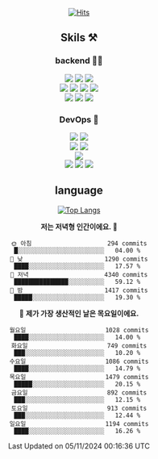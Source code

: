 <div align="center">

[![Hits](https://hits.seeyoufarm.com/api/count/incr/badge.svg?url=https%3A%2F%2Fgithub.com%2Fzxcv9203%2Fhit-counter&count_bg=%23FF7272&title_bg=%23324C2E&icon=codeigniter.svg&icon_color=%23DD5B5B&title=%EB%B0%A9%EB%AC%B8%EC%9E%90&edge_flat=false)](https://hits.seeyoufarm.com)
  
## Skils ⚒️

### backend 🧑‍💻
  
<img src="https://img.shields.io/badge/Java-FF6600?style=flat-square&logo=buymeacoffee&logoColor=white"/>
<img src="https://img.shields.io/badge/Go-0099FF?style=flat-square&logo=go&logoColor=white"/>
<img src="https://img.shields.io/badge/Kotlin-7F52FF?style=flat-square&logo=kotlin&logoColor=white"/>
  
  
<br />
  
<img src="https://img.shields.io/badge/Spring-339933?style=flat-square&logo=Spring&logoColor=white"/>
<img src="https://img.shields.io/badge/Spring Boot-339933?style=flat-square&logo=Spring Boot&logoColor=white"/>
<img src="https://img.shields.io/badge/Spring Security-339933?style=flat-square&logo=Spring Security&logoColor=white"/>
  
<img src="https://img.shields.io/badge/Spring Data JPA-339933?style=flat-square&logo=Hibernate&logoColor=white"/>

<br />
  
  <img src="https://img.shields.io/badge/mysql-0099FF?style=flat-square&logo=mysql&logoColor=white"/>
  <img src="https://img.shields.io/badge/mariadb-0099FF?style=flat-square&logo=mariadb&logoColor=white"/>
  <img src="https://img.shields.io/badge/mongoDB-47A248?style=flat-square&logo=mongodb&logoColor=white"/>
  
  
### DevOps 🚀
  
  <img src="https://img.shields.io/badge/docker-2496ED?style=flat-square&logo=docker&logoColor=white"/>
  <img src="https://img.shields.io/badge/kubernetes-326CE5?style=flat-square&logo=kubernetes&logoColor=white"/>
  
  <br />
  
  <img src="https://img.shields.io/badge/Github Actions-2088FF?style=flat-square&logo=githubactions&logoColor=white"/>
  <img src="https://img.shields.io/badge/Jenkins-D24939?style=flat-square&logo=jenkins&logoColor=white"/>
  
  
  <br />
  <img src="https://img.shields.io/badge/terraform-7B42BC?style=flat-square&logo=terraform&logoColor=white"/>
  
  <br />
  <img src="https://img.shields.io/badge/Amazon AWS-232F3E?style=flat-square&logo=Amazon AWS&logoColor=white"/>

  <img src="https://img.shields.io/badge/GCP-4285F4?style=flat-square&logo=googlecloud&logoColor=white"/>
  <img src="https://img.shields.io/badge/NCP-03C75A?style=flat-square&logo=naver&logoColor=white"/>
  
  
## language

[![Top Langs](https://github-readme-stats.vercel.app/api/top-langs/?username=zxcv9203&hide=html&exclude_repo=zxcv9203.github.io,golB&theme=grate-gatsby)](https://github.com/zxcv9203/github-readme-stats)
  
<!--START_SECTION:waka-->
**저는 저녁형 인간이에요. 🦉** 

```text
🌞 아침                     294 commits         █░░░░░░░░░░░░░░░░░░░░░░░░   04.00 % 
🌆 낮　                     1290 commits        ████░░░░░░░░░░░░░░░░░░░░░   17.57 % 
🌃 저녁                     4340 commits        ███████████████░░░░░░░░░░   59.12 % 
🌙 밤　                     1417 commits        █████░░░░░░░░░░░░░░░░░░░░   19.30 % 
```
📅 **제가 가장 생산적인 날은 목요일이에요.** 

```text
월요일                      1028 commits        ████░░░░░░░░░░░░░░░░░░░░░   14.00 % 
화요일                      749 commits         ███░░░░░░░░░░░░░░░░░░░░░░   10.20 % 
수요일                      1086 commits        ████░░░░░░░░░░░░░░░░░░░░░   14.79 % 
목요일                      1479 commits        █████░░░░░░░░░░░░░░░░░░░░   20.15 % 
금요일                      892 commits         ███░░░░░░░░░░░░░░░░░░░░░░   12.15 % 
토요일                      913 commits         ███░░░░░░░░░░░░░░░░░░░░░░   12.44 % 
일요일                      1194 commits        ████░░░░░░░░░░░░░░░░░░░░░   16.26 % 
```



 Last Updated on 05/11/2024 00:16:36 UTC
<!--END_SECTION:waka-->
  
</div>

